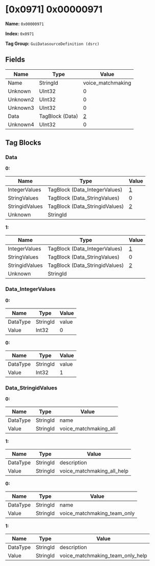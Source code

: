 # [0x0971] 0x00000971

**Name:** ```0x00000971```

**Index:** ```0x0971```

**Tag Group:** ```GuiDatasourceDefinition (dsrc)```

## Fields

Name	| Type	| Value
---	|---	|---	|
Name	|StringId	|voice_matchmaking
Unknown	|UInt32	|0
Unknown2	|UInt32	|0
Unknown3	|UInt32	|0
Data	|TagBlock (Data)	|[2](#data)
Unknown4	|UInt32	|0


## Tag Blocks

### Data

**0:**

Name	| Type	| Value
---	|---	|---	|
IntegerValues	|TagBlock (Data_IntegerValues)	|[1](#data_integervalues)
StringValues	|TagBlock (Data_StringValues)	|0
StringidValues	|TagBlock (Data_StringidValues)	|[2](#data_stringidvalues)
Unknown	|StringId	|


**1:**

Name	| Type	| Value
---	|---	|---	|
IntegerValues	|TagBlock (Data_IntegerValues)	|[1](#data_integervalues)
StringValues	|TagBlock (Data_StringValues)	|0
StringidValues	|TagBlock (Data_StringidValues)	|[2](#data_stringidvalues)
Unknown	|StringId	|


### Data_IntegerValues

**0:**

Name	| Type	| Value
---	|---	|---	|
DataType	|StringId	|value
Value	|Int32	|0


**0:**

Name	| Type	| Value
---	|---	|---	|
DataType	|StringId	|value
Value	|Int32	|1


### Data_StringidValues

**0:**

Name	| Type	| Value
---	|---	|---	|
DataType	|StringId	|name
Value	|StringId	|voice_matchmaking_all


**1:**

Name	| Type	| Value
---	|---	|---	|
DataType	|StringId	|description
Value	|StringId	|voice_matchmaking_all_help


**0:**

Name	| Type	| Value
---	|---	|---	|
DataType	|StringId	|name
Value	|StringId	|voice_matchmaking_team_only


**1:**

Name	| Type	| Value
---	|---	|---	|
DataType	|StringId	|description
Value	|StringId	|voice_matchmaking_team_only_help


